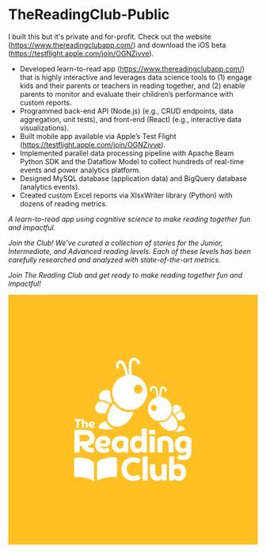 # TheReadingClub-Public
I built this but it's private and for-profit. Check out the website (https://www.thereadingclubapp.com/) and download the iOS beta (https://testflight.apple.com/join/OGNZivve).

- Developed learn-to-read app (https://www.thereadingclubapp.com/) that is highly interactive and leverages 
data science tools to (1) engage kids and their parents or teachers in reading together, and (2) enable parents 
to monitor and evaluate their children’s performance with custom reports.
- Programmed back-end API (Node.js) (e.g., CRUD endpoints, data aggregation, unit tests), and front-end (React) 
(e.g., interactive data visualizations).
- Built mobile app available via Apple’s Test Flight (https://testflight.apple.com/join/OGNZivve).
- Implemented parallel data processing pipeline with Apache Beam Python SDK and the Dataflow Model to collect 
hundreds of real-time events and power analytics platform.
- Designed MySQL database (application data) and BigQuery database (analytics events).
- Created custom Excel reports via XlsxWriter library (Python) with dozens of reading metrics.

_A learn-to-read app using cognitive science to make reading together fun and impactful._

_Join the Club!_
_We’ve curated a collection of stories for the Junior, Intermediate, and Advanced reading levels. Each of these levels has been carefully researched and analyzed with state-of-the-art metrics._

_Join The Reading Club and get ready to make reading together fun and impactful!_

![GitHub Logo](/Logo-Bee-Reading-001.jpg)
